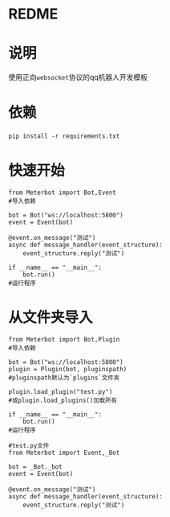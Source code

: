 # REDME

# 说明

使用正向`websocket`​协议的qq机器人开发模板

# 依赖

​`pip install -r requirements.txt`​

# 快速开始

```undefined
from Meterbot import Bot,Event
#导入依赖
```

```undefined
bot = Bot("ws://localhost:5800")
event = Event(bot)
```

```undefined
@event.on_message("测试")
async def message_handler(event_structure):
    event_structure.reply("测试")
```

```undefined
if __name__ == "__main__":
    bot.run()
#运行程序
```

# 从文件夹导入

```undefined
from Meterbot import Bot,Plugin
#导入依赖
```

```undefined
bot = Bot("ws://localhost:5800")
plugin = Plugin(bot, pluginspath)
#pluginspath默认为`plugins`文件夹

plugin.load_plugin("test.py")
#或plugin.load_plugins()加载所有
```

```undefined
if __name__ == "__main__":
    bot.run()
#运行程序
```

```undefined
#test.py文件
from Meterbot import Event,_Bot

bot = _Bot._bot
event = Event(bot)

@event.on_message("测试")
async def message_handler(event_structure):
    event_structure.reply("测试")
```
